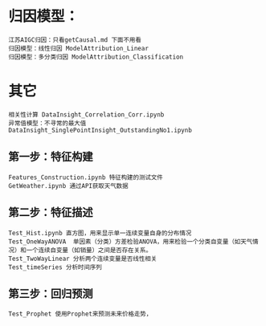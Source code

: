# 归因模型： 
    江苏AIGC归因：只看getCausal.md 下面不用看
    归因模型：线性归因 ModelAttribution_Linear
    归因模型：多分类归因 ModelAttribution_Classification


# 其它
    相关性计算 DataInsight_Correlation_Corr.ipynb
    异常值模型：不寻常的最大值 DataInsight_SinglePointInsight_OutstandingNo1.ipynb


## 第一步：特征构建
    Features_Construction.ipynb 特征构建的测试文件
    GetWeather.ipynb 通过API获取天气数据

## 第二步：特征描述
    Test_Hist.ipynb 直方图，用来显示单一连续变量自身的分布情况
    Test_OneWayANOVA  单因素（分类）方差检验ANOVA，用来检验一个分类自变量（如天气情况）和一个连续自变量（如销量）之间是否存在关系。
    Test_TwoWayLinear 分析两个连续变量是否线性相关
    Test_timeSeries 分析时间序列

## 第三步：回归预测
    Test_Prophet 使用Prophet来预测未来价格走势，


